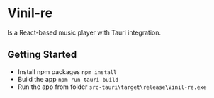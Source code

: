 # Vinil-re
Is a React-based music player with Tauri integration.

## Getting Started
 - Install npm packages `npm install`
 - Build the app `npm run tauri build`
 - Run the app from folder  `src-tauri\target\release\Vinil-re.exe`


